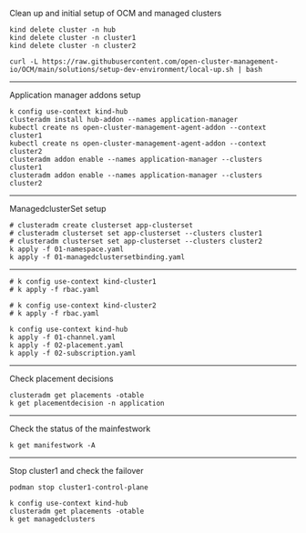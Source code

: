 Clean up and initial setup of OCM and managed clusters

```
kind delete cluster -n hub
kind delete cluster -n cluster1
kind delete cluster -n cluster2

curl -L https://raw.githubusercontent.com/open-cluster-management-io/OCM/main/solutions/setup-dev-environment/local-up.sh | bash
```

---

Application manager addons setup

```
k config use-context kind-hub
clusteradm install hub-addon --names application-manager
kubectl create ns open-cluster-management-agent-addon --context cluster1
kubectl create ns open-cluster-management-agent-addon --context cluster2
clusteradm addon enable --names application-manager --clusters cluster1
clusteradm addon enable --names application-manager --clusters cluster2
```

---

ManagedclusterSet setup

```
# clusteradm create clusterset app-clusterset
# clusteradm clusterset set app-clusterset --clusters cluster1
# clusteradm clusterset set app-clusterset --clusters cluster2
k apply -f 01-namespace.yaml
k apply -f 01-managedclustersetbinding.yaml

```

---

```
# k config use-context kind-cluster1
# k apply -f rbac.yaml

# k config use-context kind-cluster2
# k apply -f rbac.yaml

k config use-context kind-hub
k apply -f 01-channel.yaml
k apply -f 02-placement.yaml
k apply -f 02-subscription.yaml
```

---

Check placement decisions

```
clusteradm get placements -otable
k get placementdecision -n application

```

---

Check the status of the mainfestwork

```
k get manifestwork -A
```

---

Stop cluster1 and check the failover

```
podman stop cluster1-control-plane

k config use-context kind-hub
clusteradm get placements -otable
k get managedclusters
```

